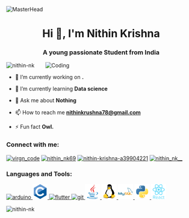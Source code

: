 ![MasterHead](https://user-images.githubusercontent.com/41234408/101987297-4473fb00-3cb9-11eb-9675-289ada4eef7e.gif)
<h1 align="center">Hi 👋, I'm Nithin Krishna</h1>
<h3 align="center">A young passionate Student from India</h3>

<img align="right" alt="Coding" width="400" src="https://i.gifer.com/origin/f5/f5baef4b6b6677020ab8d091ef78a3bc.gif">

<p align="left"> <img src="https://komarev.com/ghpvc/?username=nithin-nk&label=Profile%20views&color=0e75b6&style=flat" alt="nithin-nk" /> </p>

- 🔭 I’m currently working on **.**

- 🌱 I’m currently learning **Data science**

- 💬 Ask me about **Nothing<lol>**

- 📫 How to reach me **nithinkrushna78@gmail.com**

- ⚡ Fun fact **Owl.**

<h3 align="left">Connect with me:</h3>
<p align="left">
<a href="https://dev.to" target="blank"><img align="center" src="https://raw.githubusercontent.com/rahuldkjain/github-profile-readme-generator/master/src/images/icons/Social/devto.svg" alt="virgn_code" height="30" width="40" /></a>
<a href="https://twitter.com/nithin_nk69" target="blank"><img align="center" src="https://raw.githubusercontent.com/rahuldkjain/github-profile-readme-generator/master/src/images/icons/Social/twitter.svg" alt="nithin_nk69" height="30" width="40" /></a>
<a href="https://linkedin.com/in/nithin-krishna-a39904221" target="blank"><img align="center" src="https://raw.githubusercontent.com/rahuldkjain/github-profile-readme-generator/master/src/images/icons/Social/linked-in-alt.svg" alt="nithin-krishna-a39904221" height="30" width="40" /></a>
<a href="https://instagram.com/nithin_nk__" target="blank"><img align="center" src="https://raw.githubusercontent.com/rahuldkjain/github-profile-readme-generator/master/src/images/icons/Social/instagram.svg" alt="nithin_nk__" height="30" width="40" /></a>
</p>

<h3 align="left">Languages and Tools:</h3>
<p align="left"> <a href="https://www.arduino.cc/" target="_blank" rel="noreferrer"> <img src="https://cdn.worldvectorlogo.com/logos/arduino-1.svg" alt="arduino" width="40" height="40"/> </a> <a href="https://www.cprogramming.com/" target="_blank" rel="noreferrer"> <img src="https://raw.githubusercontent.com/devicons/devicon/master/icons/c/c-original.svg" alt="c" width="40" height="40"/> </a> <a href="https://flutter.dev" target="_blank" rel="noreferrer"> <img src="https://www.vectorlogo.zone/logos/flutterio/flutterio-icon.svg" alt="flutter" width="40" height="40"/> </a> <a href="https://git-scm.com/" target="_blank" rel="noreferrer"> <img src="https://www.vectorlogo.zone/logos/git-scm/git-scm-icon.svg" alt="git" width="40" height="40"/> </a> <a href="https://www.java.com" target="_blank" rel="noreferrer"> <img src="https://raw.githubusercontent.com/devicons/devicon/master/icons/java/java-original.svg" alt="java" width="40" height="40"/> </a> <a href="https://www.linux.org/" target="_blank" rel="noreferrer"> <img src="https://raw.githubusercontent.com/devicons/devicon/master/icons/linux/linux-original.svg" alt="linux" width="40" height="40"/> </a> <a href="https://www.mysql.com/" target="_blank" rel="noreferrer"> <img src="https://raw.githubusercontent.com/devicons/devicon/master/icons/mysql/mysql-original-wordmark.svg" alt="mysql" width="40" height="40"/> </a> <a href="https://www.python.org" target="_blank" rel="noreferrer"> <img src="https://raw.githubusercontent.com/devicons/devicon/master/icons/python/python-original.svg" alt="python" width="40" height="40"/> </a> <a href="https://reactjs.org/" target="_blank" rel="noreferrer"> <img src="https://raw.githubusercontent.com/devicons/devicon/master/icons/react/react-original-wordmark.svg" alt="react" width="40" height="40"/> </a> </p>

<p><img align="center" src="https://github-readme-stats.vercel.app/api/top-langs?username=nithin-nk&show_icons=true&locale=en&layout=compact" alt="nithin-nk" /></p>


